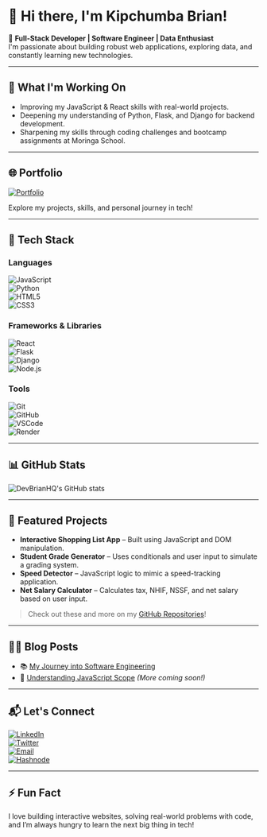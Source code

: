 # 👋 Hi there, I'm Kipchumba Brian!

🎯 **Full-Stack Developer | Software Engineer | Data Enthusiast**  
I'm passionate about building robust web applications, exploring data, and constantly learning new technologies.

---

## 🔭 What I'm Working On

- Improving my JavaScript & React skills with real-world projects.
- Deepening my understanding of Python, Flask, and Django for backend development.
- Sharpening my skills through coding challenges and bootcamp assignments at Moringa School.

---

## 🌐 Portfolio

[![Portfolio](https://img.shields.io/badge/Visit%20My%20Portfolio-Click%20Here-blue?style=for-the-badge&logo=github-pages)](https://devbrianke.github.io/My-Portfolio/)

Explore my projects, skills, and personal journey in tech!

---

## 🧠 Tech Stack

### Languages  
![JavaScript](https://img.shields.io/badge/JavaScript-F7DF1E?style=flat&logo=javascript&logoColor=black)  
![Python](https://img.shields.io/badge/Python-3776AB?style=flat&logo=python&logoColor=white)  
![HTML5](https://img.shields.io/badge/HTML5-E34F26?style=flat&logo=html5&logoColor=white)  
![CSS3](https://img.shields.io/badge/CSS3-1572B6?style=flat&logo=css3&logoColor=white)

### Frameworks & Libraries  
![React](https://img.shields.io/badge/React-20232A?style=flat&logo=react&logoColor=61DAFB)  
![Flask](https://img.shields.io/badge/Flask-000000?style=flat&logo=flask&logoColor=white)  
![Django](https://img.shields.io/badge/Django-092E20?style=flat&logo=django&logoColor=white)  
![Node.js](https://img.shields.io/badge/Node.js-339933?style=flat&logo=node.js&logoColor=white)

### Tools  
![Git](https://img.shields.io/badge/Git-F05032?style=flat&logo=git&logoColor=white)  
![GitHub](https://img.shields.io/badge/GitHub-181717?style=flat&logo=github&logoColor=white)  
![VSCode](https://img.shields.io/badge/VSCode-007ACC?style=flat&logo=visual-studio-code&logoColor=white)  
![Render](https://img.shields.io/badge/Render-00979D?style=flat&logo=render&logoColor=white)

---

## 📊 GitHub Stats

![DevBrianHQ's GitHub stats](https://github-readme-stats.vercel.app/api?username=DevBrianHQ&show_icons=true&theme=radical)

---

## 📂 Featured Projects

- **Interactive Shopping List App** – Built using JavaScript and DOM manipulation.  
- **Student Grade Generator** – Uses conditionals and user input to simulate a grading system.  
- **Speed Detector** – JavaScript logic to mimic a speed-tracking application.  
- **Net Salary Calculator** – Calculates tax, NHIF, NSSF, and net salary based on user input.

> Check out these and more on my [GitHub Repositories](https://github.com/DevBrianKE)!

---

## ✍🏽 Blog Posts

- 📚 [My Journey into Software Engineering](https://devbrianke.hashnode.dev/)  
- 🧠 [Understanding JavaScript Scope](https://devbrianke.hashnode.dev/) *(More coming soon!)*

---

## 📬 Let's Connect

[![LinkedIn](https://img.shields.io/badge/LinkedIn-Connect-blue?style=for-the-badge&logo=linkedin)](https://www.linkedin.com/in/kipchumba-brian-3a3a41150/)  
[![Twitter](https://img.shields.io/badge/Twitter-Follow-blue?style=for-the-badge&logo=twitter)](https://twitter.com/DevBrianHQ)  
[![Email](https://img.shields.io/badge/Gmail-Send%20Mail-red?style=for-the-badge&logo=gmail)](mailto:kipchumbabrian47@gmail.com)  
[![Hashnode](https://img.shields.io/badge/Hashnode-Blog-blue?style=for-the-badge&logo=hashnode)](https://devbrianke.hashnode.dev/)

---

## ⚡ Fun Fact

I love building interactive websites, solving real-world problems with code, and I’m always hungry to learn the next big thing in tech!
